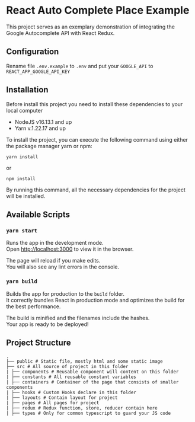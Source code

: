 # React Auto Complete Place Example

This project serves as an exemplary demonstration of integrating the Google Autocomplete API with React Redux.

## Configuration

Rename file `.env.example` to `.env` and put your `GOOGLE_API` to `REACT_APP_GOOGLE_API_KEY`

## Installation

Before install this project you need to install these dependencies to your local computer

- NodeJS v16.13.1 and up
- Yarn v.1.22.17 and up

To install the project, you can execute the following command using either the package manager yarn or npm:

```
yarn install
```

or

```
npm install
```

By running this command, all the necessary dependencies for the project will be installed.

## Available Scripts

### `yarn start`

Runs the app in the development mode.\
Open [http://localhost:3000](http://localhost:3000) to view it in the browser.

The page will reload if you make edits.\
You will also see any lint errors in the console.

### `yarn build`

Builds the app for production to the `build` folder.\
It correctly bundles React in production mode and optimizes the build for the best performance.

The build is minified and the filenames include the hashes.\
Your app is ready to be deployed!

## Project Structure

```
.
├── public # Static file, mostly html and some static image
├── src # All source of project in this folder
| ├── components # Reusable component will content on this folder
| ├── constants # All reusable constant variables
| ├── containers # Container of the page that consists of smaller components
| ├── hooks # Custom Hooks declare in this folder
| ├── layouts # Contain layout for project
| ├── pages # All pages for project
| ├── redux # Redux function, store, reducer contain here
| ├── types # Only for common typescript to guard your JS code
```